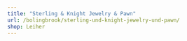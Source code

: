 ```yaml
---
title: "Sterling & Knight Jewelry & Pawn"
url: /bolingbrook/sterling-und-knight-jewelry-und-pawn/
shop: Leiher
---
```

